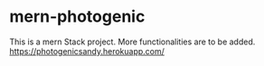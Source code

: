 # mern-photogenic
This is a mern Stack project.
More functionalities are to be added.
https://photogenicsandy.herokuapp.com/
